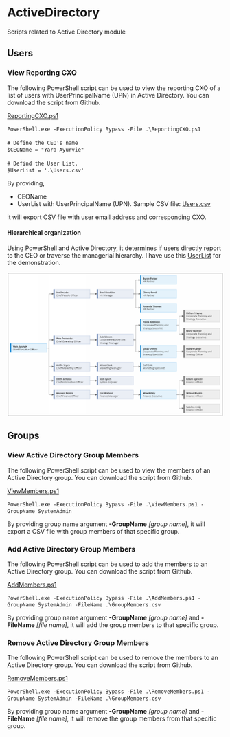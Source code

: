 # ActiveDirectory
Scripts related to Active Directory module
## Users
### View Reporting CXO
The following PowerShell script can be used to view the reporting CXO of a list of users with UserPrincipalName (UPN) in Active Directory. You can download the script from Github.

[ReportingCXO.ps1](https://github.com/dilith-lab/ActiveDirectory/blob/main/Users/ReportingCXO.ps1) 
```
PowerShell.exe -ExecutionPolicy Bypass -File .\ReportingCXO.ps1

# Define the CEO's name
$CEOName = "Yara Ayurvie"

# Defind the User List.
$UserList = '.\Users.csv'
```
By providing,
- CEOName 
- UserList with UserPrincipalName (UPN). Sample CSV file: [Users.csv](https://github.com/dilith-lab/ActiveDirectory/blob/main/Users/Users.csv)

it will export CSV file with user email address and corresponding CXO.

#### Hierarchical organization
Using PowerShell and Active Directory, it determines if users directly report to the CEO or traverse the managerial hierarchy. I have use this [UserList](https://github.com/dilith-lab/ActiveDirectory/blob/main/Users/SampleUsers/bulk_users.csv) for the demonstration.

![Hierarchical organization](https://github.com/dilith-lab/ActiveDirectory/blob/main/Users/SampleUsers/Org-Hierarchy.png "Hierarchical organization")

## Groups
### View Active Directory Group Members
The following PowerShell script can be used to view the members of an Active Directory group. You can download the script from Github.

[ViewMembers.ps1](https://github.com/dilith-lab/ActiveDirectory/blob/master/Groups/ViewMembers.ps1) 
```
PowerShell.exe -ExecutionPolicy Bypass -File .\ViewMembers.ps1 -GroupName SystemAdmin
```
By providing group name argument **-GroupName** *[group name]*, it will export a CSV file with group members of that specific group.

### Add Active Directory Group Members
The following PowerShell script can be used to add the members to an Active Directory group. You can download the script from Github.

[AddMembers.ps1](https://github.com/dilith-lab/ActiveDirectory/blob/master/Groups/AddMembers.ps1)
```
PowerShell.exe -ExecutionPolicy Bypass -File .\AddMembers.ps1 -GroupName SystemAdmin -FileName .\GroupMembers.csv
```
By providing group name argument **-GroupName** *[group name]* and **-FileName** *[file name]*, it will add the group members to that specific group.

### Remove Active Directory Group Members
The following PowerShell script can be used to remove the members to an Active Directory group. You can download the script from Github.

[RemoveMembers.ps1](https://github.com/dilith-lab/ActiveDirectory/blob/master/Groups/RemoveMembers.ps1)
```
PowerShell.exe -ExecutionPolicy Bypass -File .\RemoveMembers.ps1 -GroupName SystemAdmin -FileName .\GroupMembers.csv
```
By providing group name argument **-GroupName** *[group name]* and **-FileName** *[file name]*, it will remove the group members from that specific group.

